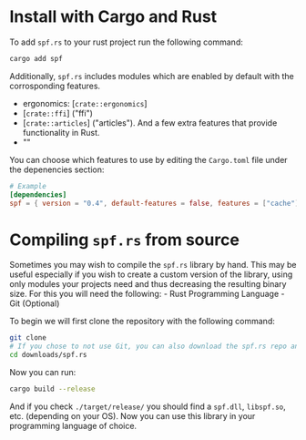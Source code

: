 # Install with Cargo and Rust

To add `spf.rs` to your rust project run the following command:
```sh
cargo add spf
```
Additionally, `spf.rs` includes modules which are enabled by default with the corrosponding features.
* ergonomics: [`crate::ergonomics`]
* [`crate::ffi`] ("ffi")
* [`crate::articles`] ("articles").
And a few extra features that provide functionality in Rust.
* ""

You can choose which features to use by editing the `Cargo.toml` file under the depenencies section:
```toml
# Example
[dependencies]
spf = { version = "0.4", default-features = false, features = ["cache"]}
```

# Compiling `spf.rs` from source

Sometimes you may wish to compile the `spf.rs` library by hand. This may be useful especially if you wish to create a custom version of the library, using only modules your projects need and thus decreasing the resulting binary size. For this you will need the following:
    - Rust Programming Language
    - Git (Optional)

To begin we will first clone the repository with the following command:
```sh
git clone
# If you chose to not use Git, you can also download the spf.rs repo and cd into the downloaded directory, ex.
cd downloads/spf.rs
```
Now you can run:
```sh
cargo build --release
```
And if you check `./target/release/` you should find a `spf.dll`, `libspf.so`, etc. (depending on your OS). Now you can use this library in your programming language of choice.

